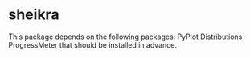 # sheikra

This package depends on the following packages:
PyPlot
Distributions
ProgressMeter
that should be installed in advance.

